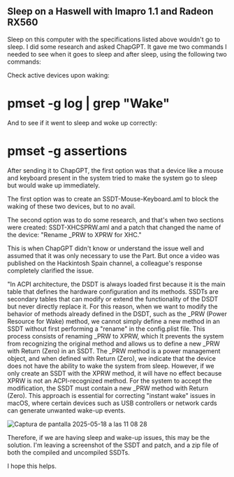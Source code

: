 ## Sleep on a Haswell with Imapro 1.1 and Radeon RX560

Sleep on this computer with the specifications listed above wouldn't go to sleep. I did some research and asked ChapGPT. It gave me two commands I needed to see when it goes to sleep and after sleep, using the following two commands:

Check active devices upon waking:

# pmset -g log | grep "Wake"

And to see if it went to sleep and woke up correctly:

# pmset -g assertions

After sending it to ChapGPT, the first option was that a device like a mouse and keyboard present in the system tried to make the system go to sleep but 
would wake up immediately.

The first option was to create an SSDT-Mouse-Keyboard.aml to block the waking of these two devices, but to no avail.

The second option was to do some research, and that's when two sections were created: SSDT-XHCSPRW.aml and a patch that changed the name of the device: "Rename _PRW to XPRW for XHC."

This is when ChapGPT didn't know or understand the issue well and assumed that it was only necessary to use the Part. But once a video was published on the Hackintosh Spain channel, a colleague's response completely clarified the issue.

"In ACPI architecture, the DSDT is always loaded first because it is the main table that defines the hardware configuration and its methods. SSDTs are secondary tables that can modify or extend the functionality of the DSDT but never directly replace it. For this reason, when we want to modify the behavior of methods already defined in the DSDT, such as the _PRW (Power Resource for Wake) method, we cannot simply define a new method in an SSDT without first performing a "rename" in the ⁠config.plist file. This process consists of renaming _PRW to XPRW, which It prevents the system from recognizing the original method and allows us to define a new _PRW with ⁠Return (Zero)⁠ in an SSDT. The _PRW method is a power management object, and when defined with ⁠Return (Zero)⁠, we indicate that the device does not have the ability to wake the system from sleep. However, if we only create an SSDT with the XPRW method, it will have no effect because XPRW is not an ACPI-recognized method. For the system to accept the modification, the SSDT must contain a new _PRW method with ⁠Return (Zero). This approach is essential for correcting "instant wake" issues in macOS, where certain devices such as USB controllers or network cards can generate unwanted wake-up events.


![Captura de pantalla 2025-05-18 a las 11 08 28](https://github.com/user-attachments/assets/6d37f0a3-b3fd-4e5a-b988-c0d596911523)





Therefore, if we are having sleep and wake-up issues, this may be the solution. I'm leaving a screenshot of the SSDT and patch, and a zip file of both the compiled and uncompiled SSDTs.

I hope this helps.
